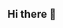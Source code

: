 ## Hi there 👋

<!--
**LeanaNgompe/LeanaNgompe** is a ✨ _special_ ✨ repository because its `README.md` (this file) appears on your GitHub profile.

- brief introduction: pronouns, things of interest 
- languages and tools 
- Projects: ML foundations, class projects, etc.
- extracurricular hobbies and interests: link breakthrough tech, personal website, or blog 
- achievements and certificates 
- add your blog 

-->
